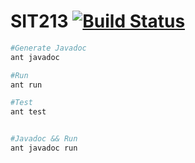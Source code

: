 # SIT213 [![Build Status](https://travis-ci.org/sapk/SIT213.svg?branch=master)](https://travis-ci.org/sapk/SIT213)

```bash
#Generate Javadoc
ant javadoc

#Run
ant run

#Test
ant test


#Javadoc && Run 
ant javadoc run

```
